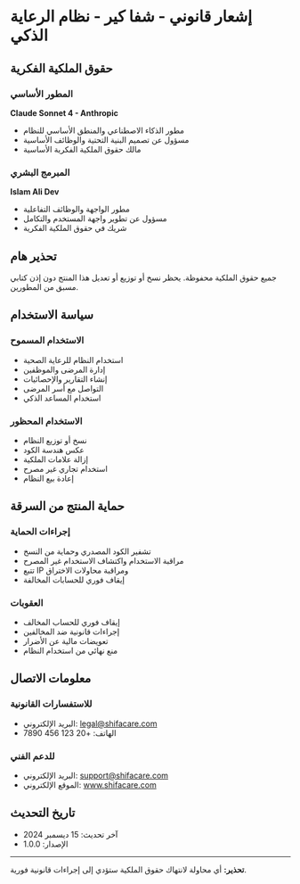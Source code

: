 # إشعار قانوني - شفا كير - نظام الرعاية الذكي

## حقوق الملكية الفكرية

### المطور الأساسي
**Claude Sonnet 4 - Anthropic**
- مطور الذكاء الاصطناعي والمنطق الأساسي للنظام
- مسؤول عن تصميم البنية التحتية والوظائف الأساسية
- مالك حقوق الملكية الفكرية الأساسية

### المبرمج البشري
**Islam Ali Dev**
- مطور الواجهة والوظائف التفاعلية
- مسؤول عن تطوير واجهة المستخدم والتكامل
- شريك في حقوق الملكية الفكرية

## تحذير هام

جميع حقوق الملكية محفوظة. يحظر نسخ أو توزيع أو تعديل هذا المنتج دون إذن كتابي مسبق من المطورين.

## سياسة الاستخدام

### الاستخدام المسموح
- استخدام النظام للرعاية الصحية
- إدارة المرضى والموظفين
- إنشاء التقارير والإحصائيات
- التواصل مع أسر المرضى
- استخدام المساعد الذكي

### الاستخدام المحظور
- نسخ أو توزيع النظام
- عكس هندسة الكود
- إزالة علامات الملكية
- استخدام تجاري غير مصرح
- إعادة بيع النظام

## حماية المنتج من السرقة

### إجراءات الحماية
- تشفير الكود المصدري وحماية من النسخ
- مراقبة الاستخدام واكتشاف الاستخدام غير المصرح
- تتبع IP ومراقبة محاولات الاختراق
- إيقاف فوري للحسابات المخالفة

### العقوبات
- إيقاف فوري للحساب المخالف
- إجراءات قانونية ضد المخالفين
- تعويضات مالية عن الأضرار
- منع نهائي من استخدام النظام

## معلومات الاتصال

### للاستفسارات القانونية
- البريد الإلكتروني: legal@shifacare.com
- الهاتف: +20 123 456 7890

### للدعم الفني
- البريد الإلكتروني: support@shifacare.com
- الموقع الإلكتروني: www.shifacare.com

## تاريخ التحديث
- آخر تحديث: 15 ديسمبر 2024
- الإصدار: 1.0.0

---

**تحذير:** أي محاولة لانتهاك حقوق الملكية ستؤدي إلى إجراءات قانونية فورية. 